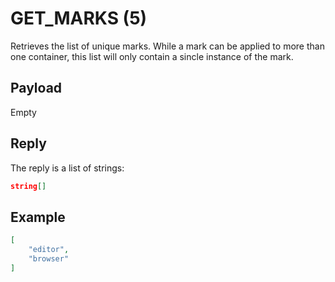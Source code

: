 # GET_MARKS (5)
Retrieves the list of unique marks. While a mark can
be applied to more than one container, this list will
only contain a sincle instance of the mark.

## Payload
Empty

## Reply
The reply is a list of strings:

```json
string[]
```

## Example
```json
[
    "editor",
    "browser"
]
```
